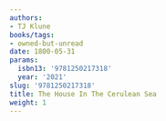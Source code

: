 ```yaml
---
authors:
- TJ Klune
books/tags:
- owned-but-unread
date: 1800-05-31
params:
  isbn13: '9781250217318'
  year: '2021'
slug: '9781250217318'
title: The House In The Cerulean Sea
weight: 1
---
```


<!--more-->